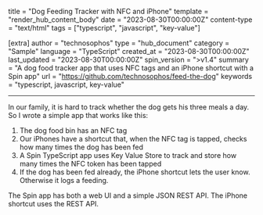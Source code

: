 title = "Dog Feeding Tracker with NFC and iPhone"
template = "render_hub_content_body"
date = "2023-08-30T00:00:00Z"
content-type = "text/html"
tags = ["typescript", "javascript", "key-value"]

[extra]
author = "technosophos"
type = "hub_document"
category = "Sample"
language = "TypeScript"
created_at = "2023-08-30T00:00:00Z"
last_updated = "2023-08-30T00:00:00Z"
spin_version = ">v1.4"
summary =  "A dog food tracker app that uses NFC tags and an iPhone shortcut with a Spin app"
url = "https://github.com/technosophos/feed-the-dog"
keywords = "typescript, javascript, key-value"

---

In our family, it is hard to track whether the dog gets his three meals a day. So I wrote a simple app that works like this:

1. The dog food bin has an NFC tag
2. Our iPhones have a shortcut that, when the NFC tag is tapped, checks how many times the dog has been fed
3. A Spin TypeScript app uses Key Value Store to track and store how many times the NFC token has been tapped
4. If the dog has been fed already, the iPhone shortcut lets the user know. Otherwise it logs a feeding.

The Spin app has both a web UI and a simple JSON REST API. The iPhone shortcut uses the REST API.
